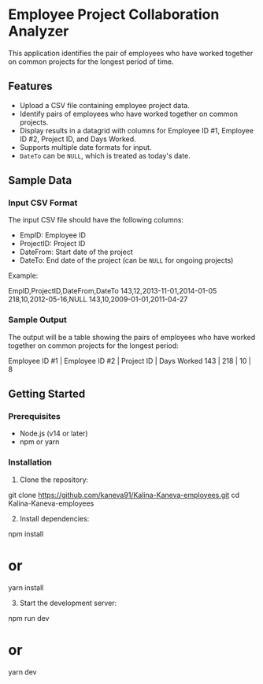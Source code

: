 # Employee Project Collaboration Analyzer

This application identifies the pair of employees who have worked together on common projects for the longest period of time.

## Features

- Upload a CSV file containing employee project data.
- Identify pairs of employees who have worked together on common projects.
- Display results in a datagrid with columns for Employee ID #1, Employee ID #2, Project ID, and Days Worked.
- Supports multiple date formats for input.
- `DateTo` can be `NULL`, which is treated as today's date.

## Sample Data

### Input CSV Format

The input CSV file should have the following columns:
- EmpID: Employee ID
- ProjectID: Project ID
- DateFrom: Start date of the project
- DateTo: End date of the project (can be `NULL` for ongoing projects)

Example:

EmpID,ProjectID,DateFrom,DateTo
143,12,2013-11-01,2014-01-05
218,10,2012-05-16,NULL
143,10,2009-01-01,2011-04-27


### Sample Output

The output will be a table showing the pairs of employees who have worked together on common projects for the longest period:

Employee ID #1 | Employee ID #2 | Project ID | Days Worked
143 | 218 | 10 | 8




## Getting Started

### Prerequisites

- Node.js (v14 or later)
- npm or yarn

### Installation

1. Clone the repository:

git clone https://github.com/kaneva91/Kalina-Kaneva-employees.git
cd Kalina-Kaneva-employees 

2. Install dependencies:

npm install
# or
yarn install

3. Start the development server:

npm run dev
# or
yarn dev
